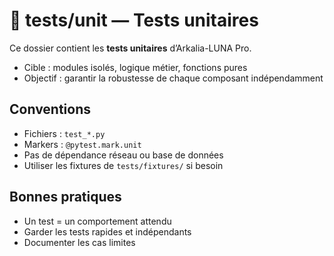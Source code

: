 # 📁 tests/unit — Tests unitaires

Ce dossier contient les **tests unitaires** d’Arkalia-LUNA Pro.

- Cible : modules isolés, logique métier, fonctions pures
- Objectif : garantir la robustesse de chaque composant indépendamment

## Conventions
- Fichiers : `test_*.py`
- Markers : `@pytest.mark.unit`
- Pas de dépendance réseau ou base de données
- Utiliser les fixtures de `tests/fixtures/` si besoin

## Bonnes pratiques
- Un test = un comportement attendu
- Garder les tests rapides et indépendants
- Documenter les cas limites
